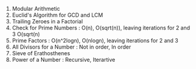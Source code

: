 1. Modular Arithmetic
2. Euclid's Algorithm for GCD and LCM
3. Trailing Zeroes in a Factorial
4. Check for Prime Numbers :  O(n), O(sqrt(n)), leaving iterations for 2 and 3 O(sqrt(n)
5. Prime Factors : O(n^2logn), O(nlogn), leaving iterations for 2 and 3
6. All Divisors for a Number : Not in order, In order
7. Sieve of Erathosthenes
8. Power of a Number : Recursive, Iterartive
